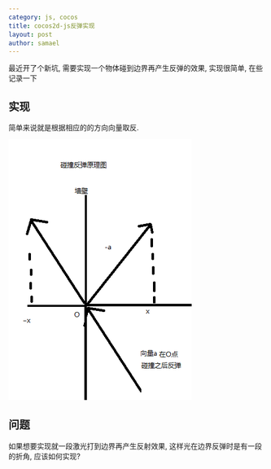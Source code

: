 ```yaml
---
category: js, cocos
title: cocos2d-js反弹实现
layout: post
author: samael
---
```


最近开了个新坑, 需要实现一个物体碰到边界再产生反弹的效果, 实现很简单, 在些记录一下

## 实现

简单来说就是根据相应的的方向向量取反.

![rebound](/img/cocos2d-js_rebound.png)

## 问题
如果想要实现就一段激光打到边界再产生反射效果, 这样光在边界反弹时是有一段的折角, 应该如何实现?
